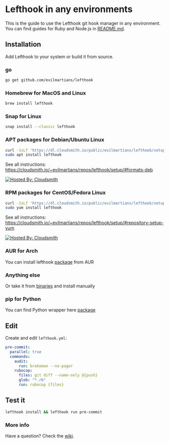 # Lefthook in any environments

This is the guide to use the Lefthook git hook manager in any environment. You can find guides for Ruby and Node.js in [README.md](../README.md).

## Installation

Add Lefthook to your system or build it from source.

### go

```bash
go get github.com/evilmartians/lefthook
```

### Homebrew for MacOS and Linux

```bash
brew install lefthook
```

### Snap for Linux

```sh
snap install --classic lefthook
```

### APT packages for Debian/Ubuntu Linux

```sh
curl -1sLf 'https://dl.cloudsmith.io/public/evilmartians/lefthook/setup.deb.sh' | sudo -E bash
sudo apt install lefthook
```

See all instructions: https://cloudsmith.io/~evilmartians/repos/lefthook/setup/#formats-deb

[![Hosted By: Cloudsmith](https://img.shields.io/badge/OSS%20hosting%20by-cloudsmith-blue?logo=cloudsmith&style=flat-square)](https://cloudsmith.com "Debian package repository hosting is graciously provided by Cloudsmith")

### RPM packages for CentOS/Fedora Linux

```sh
curl -1sLf 'https://dl.cloudsmith.io/public/evilmartians/lefthook/setup.rpm.sh' | sudo -E bash
sudo yum install lefthook
```

See all instructions: https://cloudsmith.io/~evilmartians/repos/lefthook/setup/#repository-setup-yum

[![Hosted By: Cloudsmith](https://img.shields.io/badge/OSS%20hosting%20by-cloudsmith-blue?logo=cloudsmith&style=flat-square)](https://cloudsmith.com "RPM package repository hosting is graciously provided by Cloudsmith")

### AUR for Arch

You can install lefthook [package](https://aur.archlinux.org/packages/lefthook) from AUR

### Anything else

Or take it from [binaries](https://github.com/evilmartians/lefthook/releases) and install manually

### pip for Python

You can find Python wrapper here [package](https://github.com/life4/lefthook)

## Edit

Create and edit `lefthook.yml`:

```yml
pre-commit:
  parallel: true
  commands:
    audit:
      run: brakeman --no-pager
    rubocop:
      files: git diff --name-only @{push}
      glob: "*.rb"
      run: rubocop {files}
```

## Test it
```bash
lefthook install && lefthook run pre-commit
```

### More info
Have a question? Check the [wiki](https://github.com/evilmartians/lefthook/wiki).
